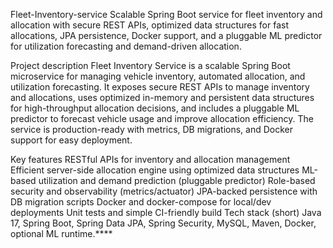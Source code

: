Fleet-Inventory-service
Scalable Spring Boot service for fleet inventory and allocation with secure REST APIs, optimized data structures for fast allocations, JPA persistence, Docker support, and a pluggable ML predictor for utilization forecasting and demand-driven allocation.

Project description
Fleet Inventory Service is a scalable Spring Boot microservice for managing vehicle inventory, automated allocation, and utilization forecasting. It exposes secure REST APIs to manage inventory and allocations, uses optimized in-memory and persistent data structures for high-throughput allocation decisions, and includes a pluggable ML predictor to forecast vehicle usage and improve allocation efficiency. The service is production-ready with metrics, DB migrations, and Docker support for easy deployment.

Key features
RESTful APIs for inventory and allocation management
Efficient server-side allocation engine using optimized data structures
ML-based utilization and demand prediction (pluggable predictor)
Role-based security and observability (metrics/actuator)
JPA-backed persistence with DB migration scripts
Docker and docker-compose for local/dev deployments
Unit tests and simple CI-friendly build
Tech stack (short)
Java 17, Spring Boot, Spring Data JPA, Spring Security, MySQL, Maven, Docker, optional ML runtime.****
